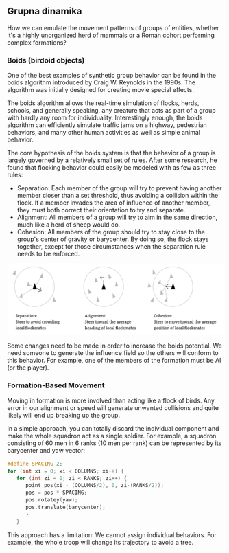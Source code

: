 ## Grupna dinamika

How we can emulate the movement patterns of groups of entities, whether it's a highly unorganized herd of mammals or a Roman cohort performing complex formations?

### Boids (birdoid objects)

One of the best examples of synthetic group behavior can be found in the boids algorithm introduced by Craig W. Reynolds in the 1990s. The algorithm was initially designed for creating movie special effects.

The boids algorithm allows the real-time simulation of flocks, herds, schools, and generally speaking, any creature that acts as part of a group with hardly any room for individuality. Interestingly enough, the boids algorithm can efficiently simulate traffic jams on a highway, pedestrian behaviors, and many other human activities as well as simple animal behavior.

The core hypothesis of the boids system is that the behavior of a group is largely governed by a relatively small set of rules. After some research, he found that flocking behavior could easily be modeled with as few as three rules:

* Separation: Each member of the group will try to prevent having another member closer than a set threshold, thus avoiding a collision within the flock. If a member invades the area of influence of another member, they must both correct their orientation to try and separate.
* Alignment: All members of a group will try to aim in the same direction, much like a herd of sheep would do.
* Cohesion: All members of the group should try to stay close to the group's center of gravity or barycenter. By doing so, the flock stays together, except for those circumstances when the separation rule needs to be enforced.

![boids](slike/boids.png)

Some changes need to be made in order to increase the boids potential. We need someone to generate the influence field so the others will conform to this behavior. For example, one of the members of the formation must be AI (or the player).

### Formation-Based Movement

Moving in formation is more involved than acting like a flock of birds. Any error in our alignment or speed will generate unwanted collisions and quite likely will end up breaking up the group.

In a simple approach, you can totally discard the individual component and make the whole squadron act as a single soldier. For example, a squadron consisting of 60 men in 6 ranks (10 men per rank) can be represented by its barycenter and yaw vector:

```c
#define SPACING 2;
for (int xi = 0; xi < COLUMNS; xi++) {
   for (int zi = 0; zi < RANKS; zi++) {
      point pos(xi - (COLUMNS/2), 0, zi-(RANKS/2));
      pos = pos * SPACING;
      pos.rotatey(yaw);
      pos.translate(barycenter);
      }
   }
```

This approach has a limitation: We cannot assign individual behaviors. For example, the whole troop will change its trajectory to avoid a tree.
